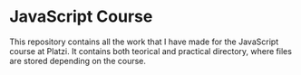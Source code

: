 # JavaScript Course
This repository contains all the work that I have made for the JavaScript course at Platzi. It contains both teorical and practical directory, where files are stored depending on the course.
